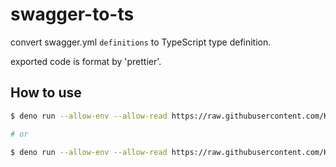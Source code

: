 # swagger-to-ts

convert swagger.yml `definitions` to TypeScript type definition.

exported code is format by 'prettier'.

## How to use

```sh
$ deno run --allow-env --allow-read https://raw.githubusercontent.com/KoutaMatsushita/swagger-to-ts/master/cli.ts -i /path/to/swagger.yml | pbcopy

# or

$ deno run --allow-env --allow-read https://raw.githubusercontent.com/KoutaMatsushita/swagger-to-ts/master/cli.ts -i '/path/*/swagger.yml' | pbcopy
```
